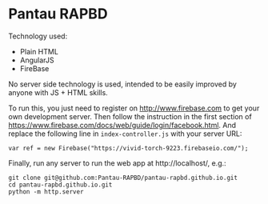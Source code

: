 # Pantau RAPBD

Technology used:

  - Plain HTML
  - AngularJS
  - FireBase

No server side technology is used, intended to be easily improved by anyone with JS + HTML skills.

To run this, you just need to register on http://www.firebase.com to get your own development server. Then follow the instruction in the first section of https://www.firebase.com/docs/web/guide/login/facebook.html. And replace the following line in `index-controller.js` with your server URL:

    var ref = new Firebase("https://vivid-torch-9223.firebaseio.com/");

Finally, run any server to run the web app at http://localhost/, e.g.:

    git clone git@github.com:Pantau-RAPBD/pantau-rapbd.github.io.git
    cd pantau-rapbd.github.io.git
    python -m http.server
